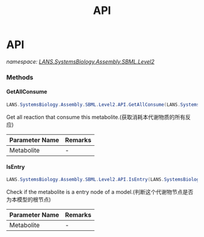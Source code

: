 ﻿---
title: API
---

# API
_namespace: [LANS.SystemsBiology.Assembly.SBML.Level2](N-LANS.SystemsBiology.Assembly.SBML.Level2.html)_



### Methods

#### GetAllConsume
```csharp
LANS.SystemsBiology.Assembly.SBML.Level2.API.GetAllConsume(LANS.SystemsBiology.Assembly.SBML.Level2.XmlFile,System.String)
```
Get all reaction that consume this metabolite.(获取消耗本代谢物质的所有反应)

|Parameter Name|Remarks|
|--------------|-------|
|Metabolite|-|


#### IsEntry
```csharp
LANS.SystemsBiology.Assembly.SBML.Level2.API.IsEntry(LANS.SystemsBiology.Assembly.SBML.Level2.XmlFile,System.String)
```
Check if the metabolite is a entry node of a model.(判断这个代谢物节点是否为本模型的根节点)

|Parameter Name|Remarks|
|--------------|-------|
|Metabolite|-|





